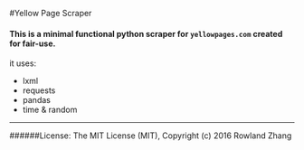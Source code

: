 #Yellow Page Scraper
#### This is a minimal functional python scraper for `yellowpages.com` created for fair-use.

it uses:
- lxml
- requests
- pandas
- time & random

---
######License: The MIT License (MIT), Copyright (c) 2016 Rowland Zhang

